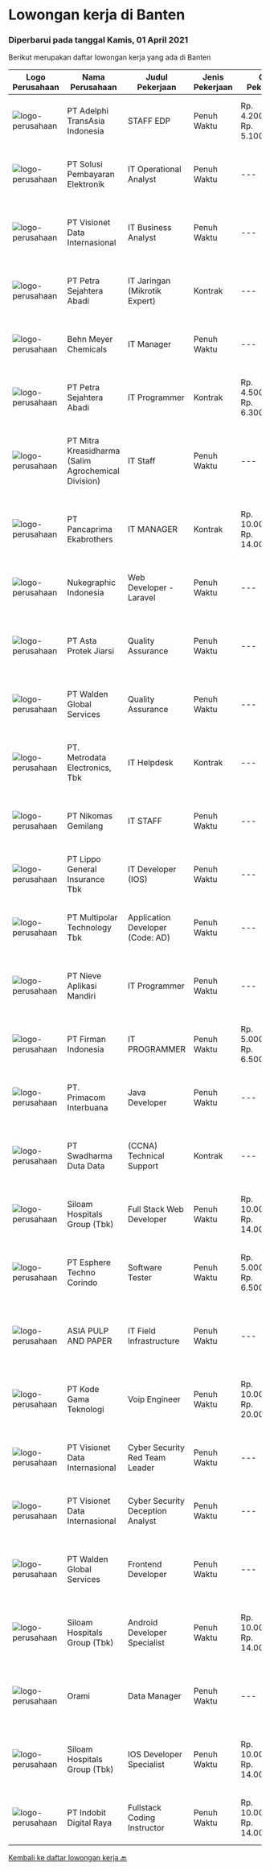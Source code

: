 
  # Lowongan kerja di Banten

  ### Diperbarui pada tanggal Kamis, 01 April 2021

  Berikut merupakan daftar lowongan kerja yang ada di Banten

  |Logo Perusahaan | Nama Perusahaan | Judul Pekerjaan | Jenis Pekerjaan | Gaji Pekerjaan | Lokasi | Deskripsi | Tanggal diunggah | Pranala |
  | -------------- | --------------- | --------------- | --------- | --------- | -------------- | ------- | ----------- | ----------- |
  |![logo-perusahaan](https://image-service-cdn.seek.com.au/ee89ef3a92a149206542c302cbbd383572faf5b9/ee4dce1061f3f616224767ad58cb2fc751b8d2dc)|PT Adelphi TransAsia Indonesia|STAFF EDP|Penuh Waktu|Rp. 4.200.000-Rp. 5.100.000|Tangerang|Kualifikasi Umum : Usia Maksimal 24 Tahun Pendidikan Minimal D3 Sehat Jasmani dan Rohani Memiliki Tanggung Jawab &amp; Etos Kerja Yang Baik...|Rabu, 31 Maret 2021|https://www.jobstreet.co.id/id/job/staff-edp-3495756?token=0~212eb655-52c1-4f4f-85ab-4719e85964cd&sectionRank=1&jobId=jobstreet-id-job-3495756|
|![logo-perusahaan](https://image-service-cdn.seek.com.au/0951f76d769cc4b2ca1a916363a69c06692de3f4/ee4dce1061f3f616224767ad58cb2fc751b8d2dc)|PT Solusi Pembayaran Elektronik|IT Operational Analyst|Penuh Waktu|---|Tangerang|Kualifikasi: Minimal pendidikan D3/S1, Teknik Informatika/ Sistem informasi Minimal pernah terlibat sebagai tim NSOC / operational / monitoring...|Rabu, 31 Maret 2021|https://www.jobstreet.co.id/id/job/it-operational-analyst-3496089?token=0~212eb655-52c1-4f4f-85ab-4719e85964cd&sectionRank=2&jobId=jobstreet-id-job-3496089|
|![logo-perusahaan](https://image-service-cdn.seek.com.au/fc7e784b16ac3837d6f7ed1623edef9ed12c6a44/ee4dce1061f3f616224767ad58cb2fc751b8d2dc)|PT Visionet Data Internasional|IT Business Analyst|Penuh Waktu|---|Tangerang|Job Desc: Gather insight from corporate executive about business needs and future growth Ensure applications are compatible with the user needs in a...|Rabu, 31 Maret 2021|https://www.jobstreet.co.id/id/job/it-business-analyst-3495875?token=0~212eb655-52c1-4f4f-85ab-4719e85964cd&sectionRank=3&jobId=jobstreet-id-job-3495875|
|![logo-perusahaan](https://image-service-cdn.seek.com.au/86675ee035430c331caf15cde73e5cf8d66a7a75/ee4dce1061f3f616224767ad58cb2fc751b8d2dc)|PT Petra Sejahtera Abadi|IT Jaringan (Mikrotik Expert)|Kontrak|---|Tangerang|Sarjana Teknik Informatika / Teknik Komputer / Sistem Informasi / Pendidikan Terkait dengan IPK minimal 3,00 (skala 4). Memahami Rancangan...|Rabu, 31 Maret 2021|https://www.jobstreet.co.id/id/job/it-jaringan-mikrotik-expert-3496022?token=0~212eb655-52c1-4f4f-85ab-4719e85964cd&sectionRank=4&jobId=jobstreet-id-job-3496022|
|![logo-perusahaan](https://image-service-cdn.seek.com.au/338d0e169c31c5838a39bde5f253cb824139c862/ee4dce1061f3f616224767ad58cb2fc751b8d2dc)|Behn Meyer Chemicals|IT Manager|Penuh Waktu|---|Tangerang|Responsibilities: Responsible for entire process related to the IT, such as make strategic planning for the implementation of IT in accordance with...|Rabu, 31 Maret 2021|https://www.jobstreet.co.id/id/job/it-manager-3496044?token=0~212eb655-52c1-4f4f-85ab-4719e85964cd&sectionRank=5&jobId=jobstreet-id-job-3496044|
|![logo-perusahaan](https://image-service-cdn.seek.com.au/86675ee035430c331caf15cde73e5cf8d66a7a75/ee4dce1061f3f616224767ad58cb2fc751b8d2dc)|PT Petra Sejahtera Abadi|IT Programmer|Kontrak|Rp. 4.500.000-Rp. 6.300.000|Tangerang|Kualifikasi: Sarjana Teknik Informatika / Teknik Komputer / Sistem Informasi / Pendidikan Terkait dengan IPK minimal 3,00 (skala 4). Memahami logika...|Rabu, 31 Maret 2021|https://www.jobstreet.co.id/id/job/it-programmer-3496017?token=0~212eb655-52c1-4f4f-85ab-4719e85964cd&sectionRank=6&jobId=jobstreet-id-job-3496017|
|![logo-perusahaan](https://image-service-cdn.seek.com.au/ad4c5c3473609efa8641fdacdcedbb8ec0a8c11d/ee4dce1061f3f616224767ad58cb2fc751b8d2dc)|PT Mitra Kreasidharma (Salim Agrochemical Division)|IT Staff|Penuh Waktu|---|Banten|1. Usia maksimal 30 tahun2. Pendidikan S1 Teknik informatika3. Pengalaman Minimal 1 tahun4. Memahami SQL/Mysql, bahasa pemrograman PHP, Linux Server,...|Rabu, 31 Maret 2021|https://www.jobstreet.co.id/id/job/it-staff-3495077?token=0~212eb655-52c1-4f4f-85ab-4719e85964cd&sectionRank=7&jobId=jobstreet-id-job-3495077|
|![logo-perusahaan](https://us.123rf.com/450wm/pavelstasevich/pavelstasevich1811/pavelstasevich181101027/112815900-stock-vector-no-image-available-icon-flat-vector.jpg?ver=6)|PT Pancaprima Ekabrothers|IT MANAGER|Kontrak|Rp. 10.000.000-Rp. 14.000.000|Tangerang|Deskripsi PekerjaanKualifikasi : · Pendidikan minimal S1 komputer, teknik atau sejenisnya· Pengalaman minimal 3 tahun di posisi manager· Mempunyai...|Selasa, 30 Maret 2021|https://www.jobstreet.co.id/id/job/it-manager-3494038?token=0~212eb655-52c1-4f4f-85ab-4719e85964cd&sectionRank=8&jobId=jobstreet-id-job-3494038|
|![logo-perusahaan](https://image-service-cdn.seek.com.au/386c711446abe5658e59252aba9dd486a95a4d59/ee4dce1061f3f616224767ad58cb2fc751b8d2dc)|Nukegraphic Indonesia|Web Developer - Laravel|Penuh Waktu|---|Tangerang|Job Description:Working together in web development life cycles with clients, designers, front-end developers, and the rest of the development teams...|Selasa, 30 Maret 2021|https://www.jobstreet.co.id/id/job/web-developer-laravel-3494415?token=0~212eb655-52c1-4f4f-85ab-4719e85964cd&sectionRank=9&jobId=jobstreet-id-job-3494415|
|![logo-perusahaan](https://image-service-cdn.seek.com.au/f490de5ba66bd1948151a7f71bf2fdc5aa0278ba/ee4dce1061f3f616224767ad58cb2fc751b8d2dc)|PT Asta Protek Jiarsi|Quality Assurance|Penuh Waktu|---|Tangerang|Job Description: Analysts and interacting with Developers Working closely with software developers to develop test specifications and build test cases...|Senin, 29 Maret 2021|https://www.jobstreet.co.id/id/job/quality-assurance-3493606?token=0~212eb655-52c1-4f4f-85ab-4719e85964cd&sectionRank=10&jobId=jobstreet-id-job-3493606|
|![logo-perusahaan](https://image-service-cdn.seek.com.au/50be4a53df7e59e003b79dbee84684ababc187af/ee4dce1061f3f616224767ad58cb2fc751b8d2dc)|PT Walden Global Services|Quality Assurance|Penuh Waktu|---|Tangerang|Candidate must possess at least a Diploma, Bachelor's Degree, Computer Science/Information Technology or equivalent. Required skill(s): Software...|Selasa, 30 Maret 2021|https://www.jobstreet.co.id/id/job/quality-assurance-3494620?token=0~212eb655-52c1-4f4f-85ab-4719e85964cd&sectionRank=11&jobId=jobstreet-id-job-3494620|
|![logo-perusahaan](https://image-service-cdn.seek.com.au/360ff551a5280d24a3ac9432bdc8ba5ec988566b/ee4dce1061f3f616224767ad58cb2fc751b8d2dc)|PT. Metrodata Electronics, Tbk|IT Helpdesk|Kontrak|---|Tangerang|Candidate must possess at least Diploma in Engineering (Computer/Telecommunication), Computer Science/Information Technology or equivalent. Required...|Selasa, 30 Maret 2021|https://www.jobstreet.co.id/id/job/it-helpdesk-3493968?token=0~212eb655-52c1-4f4f-85ab-4719e85964cd&sectionRank=12&jobId=jobstreet-id-job-3493968|
|![logo-perusahaan](https://image-service-cdn.seek.com.au/57d3e41a20ee56722d83a07d9eab0ca20efd0ffd/ee4dce1061f3f616224767ad58cb2fc751b8d2dc)|PT Nikomas Gemilang|IT STAFF|Penuh Waktu|---|Serang|RESPONSIBILITIES :  Maintaining computer, network and all IT tools Check and repair for network and computer problems  QUALIFICATIONS :  Candidate...|Selasa, 30 Maret 2021|https://www.jobstreet.co.id/id/job/it-staff-3493848?token=0~212eb655-52c1-4f4f-85ab-4719e85964cd&sectionRank=13&jobId=jobstreet-id-job-3493848|
|![logo-perusahaan](https://image-service-cdn.seek.com.au/eb0d7f429bf570c0d557aa8387372d44f8f256d2/ee4dce1061f3f616224767ad58cb2fc751b8d2dc)|PT Lippo General Insurance Tbk|IT Developer (IOS)|Penuh Waktu|---|Banten|Deskripsi pekerjaan: Membuat kode program, debug program dan memastikan program aplikasi berjalan sesuai dengan rancangan yang telah dibuat...|Rabu, 31 Maret 2021|https://www.jobstreet.co.id/id/job/it-developer-ios-3487292?token=0~212eb655-52c1-4f4f-85ab-4719e85964cd&sectionRank=14&jobId=jobstreet-id-job-3487292|
|![logo-perusahaan](https://image-service-cdn.seek.com.au/fac8ec91dcc0012b551a1f20f6d2707a1f7be282/ee4dce1061f3f616224767ad58cb2fc751b8d2dc)|PT Multipolar Technology Tbk|Application Developer (Code: AD)|Penuh Waktu|---|Tangerang|Analyses and design software’s requirement and specification. Develop, test and evaluate new/existing system To produce system application which can...|Rabu, 31 Maret 2021|https://www.jobstreet.co.id/id/job/application-developer-code:-ad-3495415?token=0~212eb655-52c1-4f4f-85ab-4719e85964cd&sectionRank=15&jobId=jobstreet-id-job-3495415|
|![logo-perusahaan](https://image-service-cdn.seek.com.au/38ff4b47cc2dd36f31100b9396fb50ab2009fbbb/ee4dce1061f3f616224767ad58cb2fc751b8d2dc)|PT Nieve Aplikasi Mandiri|IT Programmer|Penuh Waktu|---|Tangerang|General Programming Skills, Analyzing Information, and Problem Solving. Software Algorithm Design, Software Performance Tuning, Attention to Detail,...|Selasa, 30 Maret 2021|https://www.jobstreet.co.id/id/job/it-programmer-3480878?token=0~212eb655-52c1-4f4f-85ab-4719e85964cd&sectionRank=16&jobId=jobstreet-id-job-3480878|
|![logo-perusahaan](https://image-service-cdn.seek.com.au/08b10405cfbe3806f5fcdcf613c0b2aaf78396d1/ee4dce1061f3f616224767ad58cb2fc751b8d2dc)|PT Firman Indonesia|IT PROGRAMMER|Penuh Waktu|Rp. 5.000.000-Rp. 6.500.000|Tangerang|Pendidikan minimal D3 Teknologi Informasi Menguasai Web Programming,VB.Net, PHP, java script, Web Developer, Aplikasi Android dan Aplikasi IOS Fresh...|Selasa, 30 Maret 2021|https://www.jobstreet.co.id/id/job/it-programmer-3494915?token=0~212eb655-52c1-4f4f-85ab-4719e85964cd&sectionRank=17&jobId=jobstreet-id-job-3494915|
|![logo-perusahaan](https://image-service-cdn.seek.com.au/0962bebcc73085628db47370145df1013da6fb63/ee4dce1061f3f616224767ad58cb2fc751b8d2dc)|PT. Primacom Interbuana|Java Developer|Penuh Waktu|---|Tangerang|Deskripsi pekerjaan : Membuat / mengembangkan / memperbaiki sistem aplikasi sesuai dengan kebutuhan user &amp; perusahaan. Persyaratan: Pendidikan...|Rabu, 31 Maret 2021|https://www.jobstreet.co.id/id/job/java-developer-3487609?token=0~212eb655-52c1-4f4f-85ab-4719e85964cd&sectionRank=18&jobId=jobstreet-id-job-3487609|
|![logo-perusahaan](https://image-service-cdn.seek.com.au/caaab7a15874147dcf9a8edb992eb63f9c59eb17/ee4dce1061f3f616224767ad58cb2fc751b8d2dc)|PT Swadharma Duta Data|(CCNA) Technical Support|Kontrak|---|Tangerang|Kualifikasi : D3- S1 bidang Teknik Informatika, Ilmu Komputer Usia 20 - 30 tahun Pengalaman di bidang IT Network 1 - 2 Tahun Menguasai bidang IT...|Senin, 29 Maret 2021|https://www.jobstreet.co.id/id/job/ccna-technical-support-3493395?token=0~212eb655-52c1-4f4f-85ab-4719e85964cd&sectionRank=19&jobId=jobstreet-id-job-3493395|
|![logo-perusahaan](https://image-service-cdn.seek.com.au/43c497841bb9bb0d3c63e43e04c89df51fdc045b/ee4dce1061f3f616224767ad58cb2fc751b8d2dc)|Siloam Hospitals Group (Tbk)|Full Stack Web Developer|Penuh Waktu|Rp. 10.000.000-Rp. 14.000.000|Tangerang|Job Description : Developing front-end website architecture. Designing user interactions on web pages. Developing back-end website applications....|Senin, 29 Maret 2021|https://www.jobstreet.co.id/id/job/full-stack-web-developer-3493812?token=0~212eb655-52c1-4f4f-85ab-4719e85964cd&sectionRank=20&jobId=jobstreet-id-job-3493812|
|![logo-perusahaan](https://image-service-cdn.seek.com.au/ecf6f058e2b0dd1397eb13a4c78ddb6a36d3aae1/ee4dce1061f3f616224767ad58cb2fc751b8d2dc)|PT Esphere Techno Corindo|Software Tester|Penuh Waktu|Rp. 5.000.000-Rp. 6.500.000|Banten|Kandidat harus memiliki setidaknya SMA, Diploma, Gelar Sarjana di Ilmu Komputer/Teknologi Informasi atau setara. Setidaknya memiliki 2 tahun...|Selasa, 30 Maret 2021|https://www.jobstreet.co.id/id/job/software-tester-3493881?token=0~212eb655-52c1-4f4f-85ab-4719e85964cd&sectionRank=21&jobId=jobstreet-id-job-3493881|
|![logo-perusahaan](https://image-service-cdn.seek.com.au/36a2feaca71ed37bd63769225373ce9c5cab5eea/ee4dce1061f3f616224767ad58cb2fc751b8d2dc)|ASIA PULP AND PAPER|IT Field Infrastructure|Penuh Waktu|---|Tangerang|Background Education Computer science or Information Technology Maximum Experience 5 years Knowledge : Server &amp; Network administrator (Linux ,...|Senin, 29 Maret 2021|https://www.jobstreet.co.id/id/job/it-field-infrastructure-3493106?token=0~212eb655-52c1-4f4f-85ab-4719e85964cd&sectionRank=22&jobId=jobstreet-id-job-3493106|
|![logo-perusahaan](https://image-service-cdn.seek.com.au/d7446d3791ebd517b8a0033135936601e4174757/ee4dce1061f3f616224767ad58cb2fc751b8d2dc)|PT Kode Gama Teknologi|Voip Engineer|Penuh Waktu|Rp. 10.000.000-Rp. 20.000.000|Tangerang|We’re excited to have new System Administrator to join our team! Selected candidates should meet the following requirements: Middle to Senior Level...|Selasa, 30 Maret 2021|https://www.jobstreet.co.id/id/job/voip-engineer-3493889?token=0~212eb655-52c1-4f4f-85ab-4719e85964cd&sectionRank=23&jobId=jobstreet-id-job-3493889|
|![logo-perusahaan](https://image-service-cdn.seek.com.au/fc7e784b16ac3837d6f7ed1623edef9ed12c6a44/ee4dce1061f3f616224767ad58cb2fc751b8d2dc)|PT Visionet Data Internasional|Cyber Security Red Team Leader|Penuh Waktu|---|Banten|General Job Descriptions: Lead and execute engagements, such as defining scope, coordinating attacks, executing tests and reporting findings,...|Senin, 29 Maret 2021|https://www.jobstreet.co.id/id/job/cyber-security-red-team-leader-3493438?token=0~212eb655-52c1-4f4f-85ab-4719e85964cd&sectionRank=24&jobId=jobstreet-id-job-3493438|
|![logo-perusahaan](https://image-service-cdn.seek.com.au/fc7e784b16ac3837d6f7ed1623edef9ed12c6a44/ee4dce1061f3f616224767ad58cb2fc751b8d2dc)|PT Visionet Data Internasional|Cyber Security Deception Analyst|Penuh Waktu|---|Banten|Job Specifications: Minimum Bachelor degree in Information Technology Minimum 1 year(s) of experience as an IT specialist, which handle network or...|Senin, 29 Maret 2021|https://www.jobstreet.co.id/id/job/cyber-security-deception-analyst-3493396?token=0~212eb655-52c1-4f4f-85ab-4719e85964cd&sectionRank=25&jobId=jobstreet-id-job-3493396|
|![logo-perusahaan](https://image-service-cdn.seek.com.au/50be4a53df7e59e003b79dbee84684ababc187af/ee4dce1061f3f616224767ad58cb2fc751b8d2dc)|PT Walden Global Services|Frontend Developer|Penuh Waktu|---|Tangerang|Candidate must possess at least a SMU, Diploma, Bachelor's Degree, Computer Science/Information Technology, Engineering (Computer/Telecommunication)...|Selasa, 30 Maret 2021|https://www.jobstreet.co.id/id/job/frontend-developer-3494636?token=0~212eb655-52c1-4f4f-85ab-4719e85964cd&sectionRank=26&jobId=jobstreet-id-job-3494636|
|![logo-perusahaan](https://image-service-cdn.seek.com.au/43c497841bb9bb0d3c63e43e04c89df51fdc045b/ee4dce1061f3f616224767ad58cb2fc751b8d2dc)|Siloam Hospitals Group (Tbk)|Android Developer Specialist|Penuh Waktu|Rp. 10.000.000-Rp. 14.000.000|Tangerang|Job Descriptions: Design, code, and debug applications with minimal oversight and direction. Maintain application performance and collaborate with...|Senin, 29 Maret 2021|https://www.jobstreet.co.id/id/job/android-developer-specialist-3493816?token=0~212eb655-52c1-4f4f-85ab-4719e85964cd&sectionRank=27&jobId=jobstreet-id-job-3493816|
|![logo-perusahaan](https://image-service-cdn.seek.com.au/baca598b543e968b0a43580accf5ecbab14fd59d/ee4dce1061f3f616224767ad58cb2fc751b8d2dc)|Orami|Data Manager|Penuh Waktu|---|Tangerang|Job Description: Work with stakeholders to understand needs, determine priorities, and manage resources Build and maintain optimal data pipeline, both...|Sabtu, 27 Maret 2021|https://www.jobstreet.co.id/id/job/data-manager-3484365?token=0~212eb655-52c1-4f4f-85ab-4719e85964cd&sectionRank=28&jobId=jobstreet-id-job-3484365|
|![logo-perusahaan](https://image-service-cdn.seek.com.au/43c497841bb9bb0d3c63e43e04c89df51fdc045b/ee4dce1061f3f616224767ad58cb2fc751b8d2dc)|Siloam Hospitals Group (Tbk)|IOS Developer Specialist|Penuh Waktu|Rp. 10.000.000-Rp. 14.000.000|Tangerang|Job Descriptions: Design, code, and debug applications with minimal oversight and direction. Maintain application performance and collaborate with...|Senin, 29 Maret 2021|https://www.jobstreet.co.id/id/job/ios-developer-specialist-3493818?token=0~212eb655-52c1-4f4f-85ab-4719e85964cd&sectionRank=29&jobId=jobstreet-id-job-3493818|
|![logo-perusahaan](https://image-service-cdn.seek.com.au/e34fa560fead455a8c51a5e211698f6d1b961f78/ee4dce1061f3f616224767ad58cb2fc751b8d2dc)|PT Indobit Digital Raya|Fullstack Coding Instructor|Penuh Waktu|Rp. 10.000.000-Rp. 14.000.000|Banten|Bitlabs Academy is an online education platform that teaches you the skills and entrepreneurial mindset you need to thrive in the 4.0 industry. Our...|Senin, 29 Maret 2021|https://www.jobstreet.co.id/id/job/fullstack-coding-instructor-3493626?token=0~212eb655-52c1-4f4f-85ab-4719e85964cd&sectionRank=30&jobId=jobstreet-id-job-3493626|


  [Kembali ke daftar lowongan kerja 🔙](../README.md#daftar-lowongan-kerja)
  